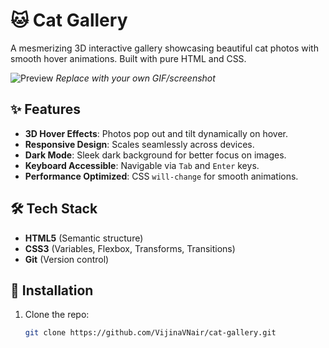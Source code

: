 # 🐱 Cat Gallery  

A mesmerizing 3D interactive gallery showcasing beautiful cat photos with smooth hover animations. Built with pure HTML and CSS.  

![Preview](https://user-images.githubusercontent.com/your-username/your-repo/main/preview.gif) *Replace with your own GIF/screenshot*  

## ✨ Features  
- **3D Hover Effects**: Photos pop out and tilt dynamically on hover.  
- **Responsive Design**: Scales seamlessly across devices.  
- **Dark Mode**: Sleek dark background for better focus on images.  
- **Keyboard Accessible**: Navigable via `Tab` and `Enter` keys.  
- **Performance Optimized**: CSS `will-change` for smooth animations.  

## 🛠️ Tech Stack  
- **HTML5** (Semantic structure)  
- **CSS3** (Variables, Flexbox, Transforms, Transitions)  
- **Git** (Version control)  

## 🚀 Installation  
1. Clone the repo:  
   ```bash
   git clone https://github.com/VijinaVNair/cat-gallery.git

